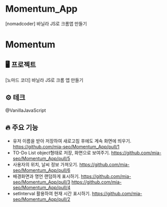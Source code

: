 # Momentum_App
[nomadcoder] 바닐라 JS로 크롬앱 만들기 

# Momentum

## 🖥️ 프로젝트
[노마드 코더] 바닐라 JS로 크롬 앱 만들기

## ⚙️ 테크
@VanillaJavaScript

## 🔥 주요 기능
- 유저 이름을 받아 저장하여 새로고침 후에도 계속 화면에 띄우기.
https://github.com/mia-seo/Momentum_App/pull/1
- TO-Do List object형태로 저장, 화면으로 보여주기.
https://github.com/mia-seo/Momentum_App/pull/5
- 사용자의 위치, 날씨 정보 가져오기.
https://github.com/mia-seo/Momentum_App/pull/6
- 배경화면과 명언 랜덤하게 표시하기.
https://github.com/mia-seo/Momentum_App/pull/3
https://github.com/mia-seo/Momentum_App/pull/4
- setInterval 활용하여 현재 시간 표시하기.
https://github.com/mia-seo/Momentum_App/pull/2
